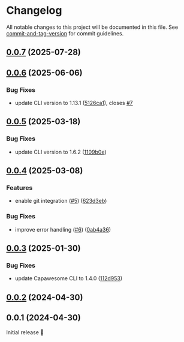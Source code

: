 # Changelog

All notable changes to this project will be documented in this file. See [commit-and-tag-version](https://github.com/absolute-version/commit-and-tag-version) for commit guidelines.

## [0.0.7](https://github.com/capawesome-team/cloud-live-update-action/compare/v0.0.6...v0.0.7) (2025-07-28)

## [0.0.6](https://github.com/capawesome-team/cloud-live-update-action/compare/v0.0.5...v0.0.6) (2025-06-06)


### Bug Fixes

* update CLI version to 1.13.1 ([5126ca1](https://github.com/capawesome-team/cloud-live-update-action/commit/5126ca17b49a90eafc344d227d7d8dd113f7dd7d)), closes [#7](https://github.com/capawesome-team/cloud-live-update-action/issues/7)

## [0.0.5](https://github.com/capawesome-team/cloud-live-update-action/compare/v0.0.4...v0.0.5) (2025-03-18)


### Bug Fixes

* update CLI version to 1.6.2 ([1109b0e](https://github.com/capawesome-team/cloud-live-update-action/commit/1109b0e8837546a5d3bed45b07415cad7ac45cbf))

## [0.0.4](https://github.com/capawesome-team/cloud-live-update-action/compare/v0.0.3...v0.0.4) (2025-03-08)


### Features

* enable git integration ([#5](https://github.com/capawesome-team/cloud-live-update-action/issues/5)) ([623d3eb](https://github.com/capawesome-team/cloud-live-update-action/commit/623d3eb0265c04bccdb500c58070adca8127f7f6))


### Bug Fixes

* improve error handling ([#6](https://github.com/capawesome-team/cloud-live-update-action/issues/6)) ([0ab4a36](https://github.com/capawesome-team/cloud-live-update-action/commit/0ab4a36f6e10f8dbf218abe7b6fd08ce458a30cc))

## [0.0.3](https://github.com/capawesome-team/cloud-live-update-action/compare/v0.0.2...v0.0.3) (2025-01-30)


### Bug Fixes

* update Capawesome CLI to 1.4.0 ([112d953](https://github.com/capawesome-team/cloud-live-update-action/commit/112d953e71ca2e9ad1ee173c8850893d074add3d))

## [0.0.2](https://github.com/capawesome-team/cloud-live-update-action/compare/v0.0.1...v0.0.2) (2024-04-30)

## 0.0.1 (2024-04-30)

Initial release 🎉
